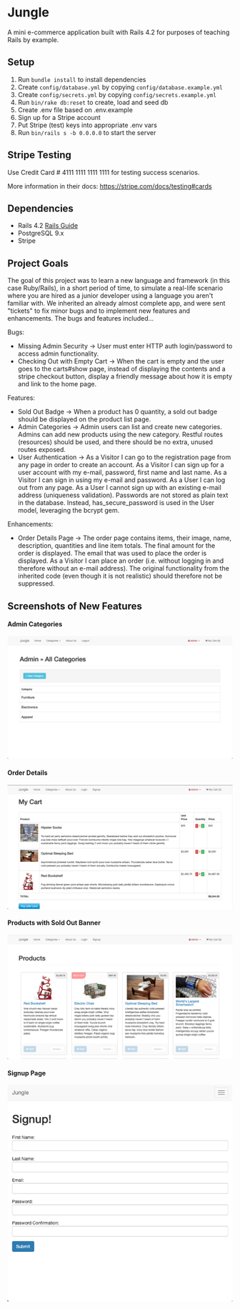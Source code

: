 # Jungle

A mini e-commerce application built with Rails 4.2 for purposes of teaching Rails by example.


## Setup

1. Run `bundle install` to install dependencies
2. Create `config/database.yml` by copying `config/database.example.yml`
3. Create `config/secrets.yml` by copying `config/secrets.example.yml`
4. Run `bin/rake db:reset` to create, load and seed db
5. Create .env file based on .env.example
6. Sign up for a Stripe account
7. Put Stripe (test) keys into appropriate .env vars
8. Run `bin/rails s -b 0.0.0.0` to start the server

## Stripe Testing

Use Credit Card # 4111 1111 1111 1111 for testing success scenarios.

More information in their docs: <https://stripe.com/docs/testing#cards>

## Dependencies

* Rails 4.2 [Rails Guide](http://guides.rubyonrails.org/v4.2/)
* PostgreSQL 9.x
* Stripe

## Project Goals

The goal of this project was to learn a new language and framework (in this case Ruby/Rails), in a short period of time, to simulate a real-life scenario where you are hired as a junior developer using a language you aren't familiar with. We inherited an already almost complete app, and were sent "tickets" to fix minor bugs and to implement new features and enhancements. The bugs and features included...

Bugs:
- Missing Admin Security -> User must enter HTTP auth login/password to access admin functionality.
- Checking Out with Empty Cart -> When the cart is empty and the user goes to the carts#show page, instead of displaying the contents and a stripe checkout button, display a friendly message about how it is empty and link to the home page.

Features:
- Sold Out Badge -> When a product has 0 quantity, a sold out badge should be displayed on the product list page.
- Admin Categories -> Admin users can list and create new categories. Admins can add new products using the new category. Restful routes (resources) should be used, and there should be no extra, unused routes exposed.
- User Authentication -> As a Visitor I can go to the registration page from any page in order to create an account. As a Visitor I can sign up for a user account with my e-mail, password, first name and last name. As a Visitor I can sign in using my e-mail and password. As a User I can log out from any page. As a User I cannot sign up with an existing e-mail address (uniqueness validation). Passwords are not stored as plain text in the database. Instead, has_secure_password is used in the User model, leveraging the bcrypt gem.

Enhancements:
- Order Details Page -> The order page contains items, their image, name, description, quantities and line item totals. The final amount for the order is displayed. The email that was used to place the order is displayed. As a Visitor I can place an order (i.e. without logging in and therefore without an e-mail address). The original functionality from the inherited code (even though it is not realistic) should therefore not be suppressed.

## Screenshots of New Features

#### Admin Categories
!["Screenshot of Admin Categories"](https://github.com/jgombero/jungle/blob/master/docs/Admin%20Categories.png?raw=true)

#### Order Details
!["Screenshot of Order Details"](https://github.com/jgombero/jungle/blob/master/docs/Order%20Details.png?raw=true)

#### Products with Sold Out Banner
!["Screenshot of Products with Sold Out Banner"](https://github.com/jgombero/jungle/blob/master/docs/Products%20with%20Sold%20Out%20Banner.png?raw=true)

#### Signup Page
!["Screenshot of Signup Page"](https://github.com/jgombero/jungle/blob/master/docs/Signup%20Page.png?raw=true)
